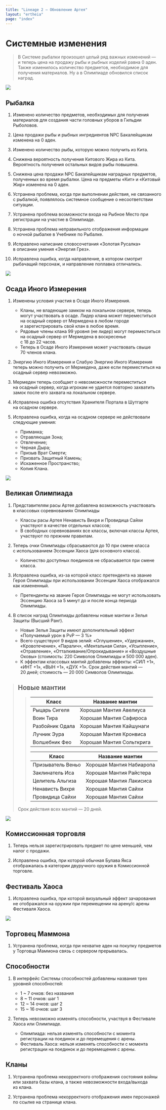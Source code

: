```yaml
---
title: "Lineage 2 – Обновление Aртея"
layout: "ertheia"
page: "index"
---
```


# Системные изменения

> В Системе рыбалки произошел целый ряд важных изменений —<br> и&#160;теперь цена на&#160;продажу рыбы и&#160;рыбных изделий равна 0&#160;аден. Также изменилось количество предметов, необходимое для получения материалов. Ну&#160;а&#160;в&#160;Олимпиаде обновился список наград.

![](/img/system-1.jpg)


## <a id="fishing" name="fishing"></a> Рыбалка

1. Изменено количество предметов, необходимых для получения материалов для создания части головных уборов в&#160;Гильдии Рыболовов.

2. Цена продажи рыбы и&#160;рыбных ингредиентов NPC Бакалейщикам изменена на&#160;0&#160;аден.

3. Изменено количество рыбы, которую можно получить из&#160;Кита.

4. Снижена вероятность получения Китового Жира из&#160;Кита. Вероятность получения остальных видов рыбы повышена.

5. Снижена цена продажи NPC Бакалейщикам наградных предметов, полученных во&#160;время рыбалки. Цена на&#160;предметы «Кит» и&#160;«Китовый Жир» изменена на&#160;0&#160;аден.

6. Устранена проблема, когда при выполнении действия, не&#160;связанного с&#160;рыбалкой, появлялось системное сообщение о&#160;несоответствии ситуации.

7. Устранена проблема возможности входа на&#160;Рыбное Место при регистрации на&#160;участие в&#160;Олимпиаде.

8. Устранена проблема неправильного отображения информации о&#160;ночной рыбалке в&#160;Учебнике по Рыбалке.

9. Исправлено написание словосочетания «Золотая Русалка» в&#160;описании умения «Энергия Грез».

10. Исправлена ошибка, когда направление, в&#160;котором смотрит рыбачащий персонаж, и&#160;направление поплавка отличались.

![](/img/system-2.jpg)

## <a id="siege" name="siege"></a> Осада Иного Измерения

1. Изменены условия участия в&#160;Осаде Иного Измерения.
    * Кланы, не&#160;владеющие замком на&#160;локальном сервере, теперь могут участвовать в&#160;осаде. Лидер клана может переместиться на&#160;осадный сервер от&#160;Мермедена в&#160;любом городе и&#160;зарегистрировать свой клан в&#160;любое время.
    * Рядовые члены клана 99&#160;уровня (не&#160;лидер) могут переместиться на&#160;осадный сервер от&#160;Мермедена в&#160;воскресенье с&#160;18&#160;до&#160;22&#160;часов.
    * Теперь в&#160;Осаде Иного Измерения может участвовать свыше 70&#160;членов клана.

2. Энергию Иного Измерения и&#160;Слабую Энергию Иного Измерения теперь можно получить от&#160;Мермедена, даже если переместиться на осадный сервер невозможно.

3. Мермеден теперь сообщает о&#160;невозможности переместиться на&#160;осадный сервер, когда игрокам не&#160;удается повторно захватить замок после его захвата на&#160;локальном сервере.

4. Исправлена ошибка отсутствия Хранителя Портала в&#160;Шутгарте на&#160;осадном сервере.

5. Исправлена ошибка, когда на&#160;осадном сервере не&#160;действовали следующие умения:
    * Приманка;
    * Отравляющая Зона;
    * Отвлечение;
    * Черная Дыра;
    * Призыв Врат Смерти;
    * Призвать Защитный Камень;
    * Искаженное Пространство;
    * Копия Клана.

![](/img/system-3.jpg)

## <a id="olympics" name="olympics"></a> Великая Олимпиада

1. Представителям расы Артея добавлена возможность участвовать в&#160;классовых соревнованиях Олимпиады
    * Классы расы Артея Ненависть Вихря и&#160;Провидица Сайхи участвуют в&#160;качестве отдельных классов;
    * В свободных соревнованиях все классы, включая классы Артея, участвуют по&#160;прежним правилам.

2. Теперь очки Олимпиады сбрасываются до&#160;10&#160;при смене класса с&#160;использованием Эссенции Хаоса (для основного класса).
    * Количество доступных поединков не&#160;сбрасывается при смене класса.

3. Исправлена ошибка, из-за которой класс претендента на&#160;звание Героя Олимпиады при использовании Эссенции Хаоса отображался как измененный.
    * Претенденты на&#160;звание Героя Олимпиады не&#160;могут использовать Эссенцию Хаоса за&#160;5&#160;минут до&#160;и&#160;после конца периода Олимпиады.

4. В список наград Олимпиады добавлены новые мантии и&#160;Зелья Защиты (Высший Ранг).
    * Новые Зелья Защиты имеют дополнительный эффект «Получаемый урон в&#160;PvP&#160;— 3&#160;%»
    * Всего существуют 9&#160;видов зелий: «Оглушение», «Удержание», «Кровотечение», «Паралич», «Ментальная Сила», «Усыпление», «Отравление», «Отталкивание/Опрокидывание» и&#160;«Воздушные Оковы» (стоимость: 220 Символов Олимпиады и&#160;500&#160;000 аден).
    * К эффектам классовых мантий добавлены эффекты: «СИЛ&#160;+1», «ИНТ&#160;+1», «ВЫН&#160;+1», «ДУХ&#160;+1». Срок действия мантий&#160;— 20&#160;дней; стоимость&#160;— 20&#160;000 Символов Олимпиады.

> ## Новые мантии
> 
>> | Класс             | Название мантии           |
>> | ----------------- | ------------------------- |
>> | Рыцарь Сигеля     | Хорошая Мантия Авелиуса   |
>> | Воин Тира         | Хорошая Мантия Сафироса   |
>> | Разбойник Одала   | Хорошая Мантия Кайшунаги  |
>> | Лучник Эура       | Хорошая Мантия Кронвиса   |
>> | Волшебник Фео     | Хорошая Мантия Сольткрига |
>>
>> | Класс             | Название мантии           |
>> | ----------------- | ------------------------- |
>> | Призыватель Веньо | Хорошая Мантия Набиаропа  |
>> | Заклинатель Иса   | Хорошая Мантия Райстера   |
>> | Целитель Альгиза  | Хорошая Мантия Лакисиса   |
>> | Ненависть Вихря   | Хорошая Мантия Сайхи      |
>> | Провидица Сайхи   | Хорошая Мантия Сайхи      |
>
> Срок действия всех мантий&#160;— 20&#160;дней.

![](/img/system-4.jpg)


## <a id="trade" name="trade"></a> Комиссионная торговля

1. Теперь нельзя зарегистрировать предмет по&#160;цене меньшей, чем налог с&#160;продажи.

2. Исправлена ошибка, при которой обычная Булава Якса отображалась в&#160;категории двуручного оружия в&#160;Комиссионной торговле.


## <a id="chaos" name="chaos"></a> Фестиваль Хаоса

1. Исправлена ошибка, при которой визуальный эффект зачарования не&#160;отображался на&#160;оружии при перемещении на&#160;арену/с&#160;арены Фестиваля Хаоса.

![](/img/system-5.jpg)

## <a id="mammon" name="mammon"></a> Торговец Маммона

1. Устранена проблема, когда при нехватке аден на покупку предметов у&#160;Торговца Маммона связь с&#160;сервером прерывалась.

## <a id="abilities" name="abilities"></a> Способности

1. В интерфейс Системы способностей добавлены названия трех уровней способностей:
    * 1 ~ 7 очков: без названия
    * 8 ~ 11 очков: шаг 1
    * 12 ~ 14 очков: шаг 2
    * 15 ~ 16 очков: шаг 3

2. Теперь невозможно изменять способности, участвуя в&#160;Фестивале Хаоса или Олимпиаде.
    * Олимпиада: нельзя изменять способности с&#160;момента регистрации на&#160;поединок и&#160;до&#160;перемещения с&#160;арены.
    * Фестиваль Хаоса: нельзя изменять способности с&#160;момента регистрации на&#160;поединок и&#160;до&#160;перемещения с&#160;арены.

## <a id="clans" name="clans"></a> Кланы

1. Устранена проблема некорректного отображения состояния войны или захвата базы клана, а&#160;также невозможности входа/выхода из&#160;клана.

2. Устранена проблема некорректного отображения имен персонажей по&#160;ссылке на&#160;странице клана.
